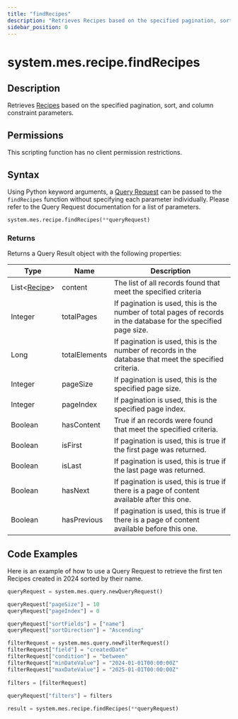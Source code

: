 ```yaml
---
title: "findRecipes"
description: "Retrieves Recipes based on the specified pagination, sort, and column constraint parameters."
sidebar_position: 0
---
```


# system.mes.recipe.findRecipes

## Description

Retrieves [Recipes](../../data-model/recipe-model/recipe.md) based on the specified pagination, sort, and column constraint parameters.

## Permissions

This scripting function has no client permission restrictions.

## Syntax
Using Python keyword arguments, a [Query Request](../query-script-api/query-request.md) can be passed to the `findRecipes` function
without specifying each parameter individually. Please refer to the Query Request documentation for a list of parameters.
```python
system.mes.recipe.findRecipes(**queryRequest)
```

### Returns

Returns a Query Result object with the following properties:

| Type                                                            | Name          | Description                                                                                                      |
|-----------------------------------------------------------------| ------------- | ---------------------------------------------------------------------------------------------------------------- |
| List\<[Recipe](../../data-model/recipe-model/recipe.md)> | content       | The list of all records found that meet the specified criteria                                                   |
| Integer                                                         | totalPages    | If pagination is used, this is the number of total pages of records in the database for the specified page size. |
| Long                                                            | totalElements | If pagination is used, this is the number of records in the database that meet the specified criteria.           |
| Integer                                                         | pageSize      | If pagination is used, this is the specified page size.                                                          |
| Integer                                                         | pageIndex     | If pagination is used, this is the specified page index.                                                         |
| Boolean                                                         | hasContent    | True if an records were found that meet the specified criteria.                                                  |
| Boolean                                                         | isFirst       | If pagination is used, this is true if the first page was returned.                                              |
| Boolean                                                         | isLast        | If pagination is used, this is true if the last page was returned.                                               |
| Boolean                                                         | hasNext       | If pagination is used, this is true if there is a page of content available after this one.                      |
| Boolean                                                         | hasPrevious   | If pagination is used, this is true if there is a page of content available before this one.                     |

## Code Examples

Here is an example of how to use a Query Request to retrieve the first ten Recipes created in 2024 sorted by their name.


```python
queryRequest = system.mes.query.newQueryRequest()  

queryRequest["pageSize"] = 10
queryRequest["pageIndex"] = 0

queryRequest["sortFields"] = ["name"]
queryRequest["sortDirection"] = "Ascending"

filterRequest = system.mes.query.newFilterRequest()  
filterRequest["field"] = "createdDate"  
filterRequest["condition"] = "between"  
filterRequest["minDateValue"] = "2024-01-01T00:00:00Z"
filterRequest["maxDateValue"] = "2025-01-01T00:00:00Z"
    
filters = [filterRequest]  
  
queryRequest["filters"] = filters  

result = system.mes.recipe.findRecipes(**queryRequest)
```

